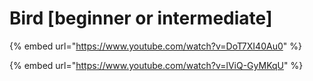 # Bird \[beginner or intermediate]

{% embed url="https://www.youtube.com/watch?v=DoT7XI40Au0" %}

{% embed url="https://www.youtube.com/watch?v=lViQ-GyMKqU" %}